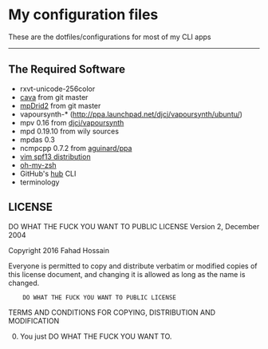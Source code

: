 # My configuration files

These are the dotfiles/configurations for most of my CLI apps

---

## The Required Software
* rxvt-unicode-256color
* [cava](https://github.com/karlstav/cava) from git master
* [mpDrid2](https://github.com/eonpatapon/mpDris2) from git master
* vapoursynth-\* (http://ppa.launchpad.net/djcj/vapoursynth/ubuntu/)
* mpv 0.16 from [djcj/vapoursynth](http://ppa.launchpad.net/djcj/vapoursynth/ubuntu/)
* mpd 0.19.10 from wily sources
* mpdas 0.3
* ncmpcpp 0.7.2 from [aguinard/ppa](http://ppa.launchpad.net/aguignard/ppa/ubuntu/)
* [vim spf13 distribution](http://vim.spf13.com)
* [oh-my-zsh](http://ohmyz.sh)
* GitHub's [hub](https://hub.github.com/) CLI
* terminology

## LICENSE
DO WHAT THE FUCK YOU WANT TO PUBLIC LICENSE
                Version 2, December 2004

Copyright 2016 Fahad Hossain

Everyone is permitted to copy and distribute verbatim or modified
copies of this license document, and changing it is allowed as long
as the name is changed.

        DO WHAT THE FUCK YOU WANT TO PUBLIC LICENSE
TERMS AND CONDITIONS FOR COPYING, DISTRIBUTION AND MODIFICATION

 0. You just DO WHAT THE FUCK YOU WANT TO.
